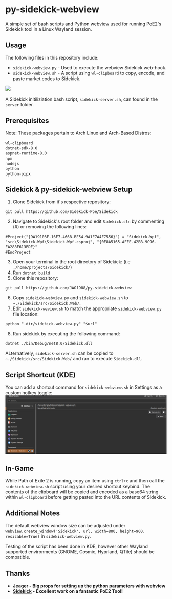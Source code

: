 # py-sidekick-webview
A simple set of bash scripts and Python webview used for running PoE2's Sidekick tool in a Linux Wayland session.

## Usage
The following files in this repository include:
- `sidekick-webview.py` - Used to execute the webview Sidekick web-hook.
- `sidekick-webview.sh` - A script using `wl-clipboard` to copy, encode, and paste market codes to Sidekick.

![](https://github.com/JAO1988/py-sidekick-webview/blob/main/images/sidekick-webview.gif)

A Sidekick initiliziation bash script, `sidekick-server.sh`, can found in the `server` folder.

## Prerequisites
Note: These packages pertain to Arch Linux and Arch-Based Distros:
```
wl-clipboard
dotnet-sdk-8.0
aspnet-runtime-8.0
npm
nodejs
python
python-pipx
```

## Sidekick & py-sidekick-webview Setup
1. Clone Sidekick from it's respective repository:
```
git pull https://github.com/Sidekick-Poe/Sidekick
```
2. Navigate to Sidekick's root folder and edit `Sidekick.sln` by commenting (#) or removing the following lines:
```
#Project("{9A19103F-16F7-4668-BE54-9A1E7A4F7556}") = "Sidekick.Wpf", "src\Sidekick.Wpf\Sidekick.Wpf.csproj", "{0E8A5165-AFEE-42BB-9C96-EA288F613BDE}"
#EndProject
```
3. Open your terminal in the root directory of Sidekick: (i.e `./home/projects/Sidekick/`)
4. Run `dotnet build`
5. Clone this repository:
```
git pull https://github.com/JAO1988/py-sidekick-webview
```
6. Copy `sidekick-webview.py` and `sidekick-webview.sh` to `~./Sidekick/src/Sidekick.Web/`.
7. Edit `sidekick-weview.sh` to match the appropriate `sidekick-webview.py` file location:
```
python ".dir/sidekick-webview.py" "$url"
```
8. Run sidekick by executing the following command:
```
dotnet ./bin/Debug/net8.0/Sidekick.dll
```
ALternatively, `sidekick-server.sh` can be copied to `~./Sidekick/src/Sidekick.Web/` and ran to execute `Sidekick.dll`.

## Script Shortcut (KDE)
You can add a shortcut command for `sidekick-webview.sh` in Settings as a custom hotkey toggle:
![](https://github.com/JAO1988/py-sidekick-webview/blob/main/images/kde-shortcut.png)

## In-Game
While Path of Exile 2 is running, copy an item using `ctrl+c` and then call the `sidekick-webview.sh` script using your desired shortcut keybind. The contents of the clipboard will be copied and encoded as a base64 string within `wl-clipboard` before getting pasted into the URL contents of Sidekick.

## Additional Notes
The default webview window size can be adjusted under `webview.create_window('Sidekick', url, width=800, height=900, resizable=True)` in `sidekick-webview.py`. 

Testing of the script has been done in KDE, however other Wayland supported environments (GNOME, Cosmic, Hyprland, QTile) should be compatible.

## Thanks
- **Jeager - Big props for setting up the python parameters with webview**
- **[Sidekick](https://github.com/Sidekick-Poe/Sidekick) - Excellent work on a fantastic PoE2 Tool!**
